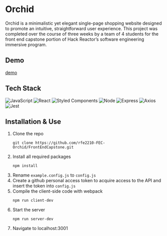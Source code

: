 # Orchid

Orchid is a minimalistic yet elegant single-page shopping website designed to promote an intuitive, straightforward user experience. This project was completed over the course of three weeks by a team of 4 students for the front end capstone portion of Hack Reactor’s software engineering immersive program.

## Demo

[demo](https://drive.google.com/file/d/1dhfGn0p-fU3Mlaq7jKNEv1orUJrICoo3/view?usp=share_link)

## Tech Stack
![JavaScript](https://img.shields.io/badge/JavaScript-F7DF1E?style=for-the-badge&logo=javascript&logoColor=black)
![React](https://img.shields.io/badge/-React-61DAFB?logo=react&logoColor=white&style=for-the-badge)
![Styled Components](https://img.shields.io/badge/styled--components-DB7093?style=for-the-badge&logo=styled-components&logoColor=white)
![Node](https://img.shields.io/badge/-Node-9ACD32?logo=node.js&logoColor=white&style=for-the-badge)
![Express](https://img.shields.io/badge/-Express-DCDCDC?logo=express&logoColor=black&style=for-the-badge)
![Axios](https://img.shields.io/badge/-Axios-671ddf?logo=axios&logoColor=black&style=for-the-badge)
![Jest](https://img.shields.io/badge/Jest-323330?style=for-the-badge&logo=Jest&logoColor=white)

## Installation & Use
1. Clone the repo
    ```
    git clone https://github.com/rfe2210-FEC-Orchid/FrontEndCapstone.git
    ```
2. Install all required packages
    ```
    npm install
    ```
3. Rename `example.config.js` to `config.js`
4. Create a github personal access token to acquire access to the API and insert the token into `config.js`
5. Compile the client-side code with webpack
   ```
   npm run client-dev
   ```
6. Start the server
   ```
   npm run server-dev
   ```
7. Navigate to localhost:3001

